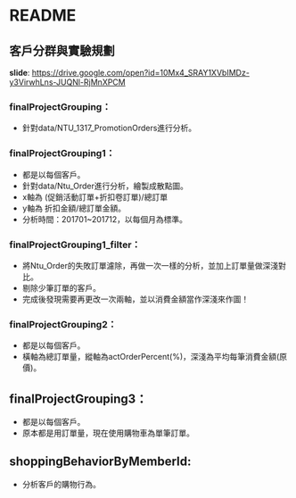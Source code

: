 # README  

## 客戶分群與實驗規劃  
**slide**: https://drive.google.com/open?id=10Mx4_SRAY1XVbIMDz-y3VirwhLns-JUQNl-RjMnXPCM  

### finalProjectGrouping：  
* 針對data/NTU_1317_PromotionOrders進行分析。  
### finalProjectGrouping1：  
* 都是以每個客戶。  
* 針對data/Ntu_Order進行分析，繪製成散點圖。  
* x軸為 (促銷活動訂單+折扣卷訂單)/總訂單  
* y軸為 折扣金額/總訂單金額。  
* 分析時間：201701~201712，以每個月為標準。  
### finalProjectGrouping1_filter：  
* 將Ntu_Order的失敗訂單濾除，再做一次一樣的分析，並加上訂單量做深淺對比。  
* 剔除少筆訂單的客戶。  
* 完成後發現需要再更改一次兩軸，並以消費金額當作深淺來作圖！  
### finalProjectGrouping2：  
* 都是以每個客戶。  
* 橫軸為總訂單量，縱軸為actOrderPercent(%)，深淺為平均每筆消費金額(原價)。  
## finalProjectGrouping3：  
* 都是以每個客戶。  
* 原本都是用訂單量，現在使用購物車為單筆訂單。  
## shoppingBehaviorByMemberId:
* 分析客戶的購物行為。  